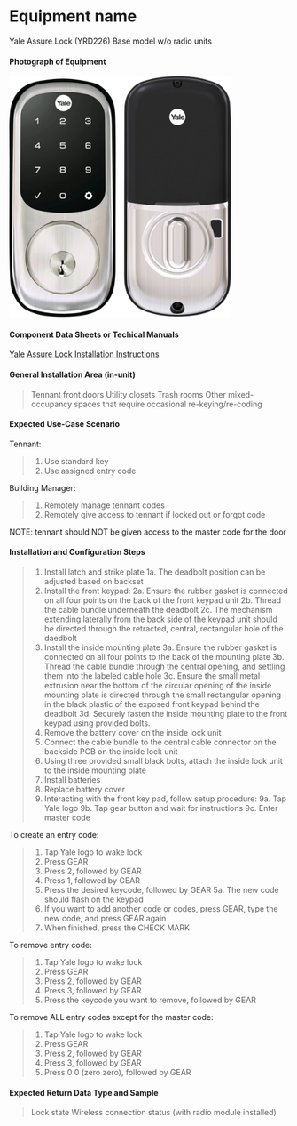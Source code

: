 # Equipment name
 
 Yale Assure Lock (YRD226)
 Base model w/o radio units

 #### Photograph of Equipment


 <img src="yale_yrd226.jpg" alt="Yale Assure Lock" width="400">

 #### Component Data Sheets or Techical Manuals
 
 <a href="YRD226-MNL-0001 Rev I_WEB_zwpE_zbC.pdf">Yale Assure Lock Installation Instructions</a>

 #### General Installation Area (in-unit)

 > Tennant front doors
 > Utility closets
 > Trash rooms
 > Other mixed-occupancy spaces that require occasional re-keying/re-coding

 #### Expected Use-Case Scenario

 Tennant:
 > 1. Use standard key
 > 2. Use assigned entry code

 Building Manager:
 > 1. Remotely manage tennant codes
 > 2. Remotely give access to tennant if locked out or forgot code

 NOTE: tennant should NOT be given access to the master code for the door



 #### Installation and Configuration Steps

 > 1. Install latch and strike plate
 > 1a. The deadbolt position can be adjusted based on backset
 > 2. Install the front keypad:
 > 2a. Ensure the rubber gasket is connected on all four points on the back of the front keypad unit
 > 2b. Thread the cable bundle underneath the deadbolt
 > 2c. The mechanism extending laterally from the back side of the keypad unit should be
 >     directed through the retracted, central, rectangular hole of the daedbolt
 > 3. Install the inside mounting plate
 > 3a. Ensure the rubber gasket is connected on all four points to the back of the mounting plate
 > 3b. Thread the cable bundle through the central opening, and settling them into the labeled cable hole
 > 3c. Ensure the small metal extrusion near the bottom of the circular opening of the inside mounting plate
       is directed through the small rectangular opening in the black plastic of the exposed front keypad behind the deadbolt
 > 3d. Securely fasten the inside mounting plate to the front keypad using provided bolts.
 > 4. Remove the battery cover on the inside lock unit
 > 5. Connect the cable bundle to the central cable connector on the backside PCB on the inside lock unit
 > 6. Using three provided small black bolts, attach the inside lock unit to the inside mounting plate
 > 7. Install batteries
 > 8. Replace battery cover
 > 9. Interacting with the front key pad, follow setup procedure:
 > 9a. Tap Yale logo
 > 9b. Tap gear button and wait for instructions
 > 9c. Enter master code

 To create an entry code:
 > 1. Tap Yale logo to wake lock
 > 2. Press GEAR
 > 3. Press 2, followed by GEAR
 > 4. Press 1, followed by GEAR
 > 5. Press the desired keycode, followed by GEAR
 > 5a. The new code should flash on the keypad
 > 6. If you want to add another code or codes, press GEAR, type the new code, and press GEAR again
 > 7. When finished, press the CHECK MARK

 To remove entry code:
 > 1. Tap Yale logo to wake lock
 > 2. Press GEAR
 > 3. Press 2, followed by GEAR
 > 4. Press 3, followed by GEAR
 > 5. Press the keycode you want to remove, followed by GEAR

 To remove ALL entry codes except for the master code:
 > 1. Tap Yale logo to wake lock
 > 2. Press GEAR
 > 3. Press 2, followed by GEAR
 > 4. Press 3, followed by GEAR
 > 5. Press 0 0 (zero zero), followed by GEAR


 #### Expected Return Data Type and Sample

 > Lock state
 > Wireless connection status (with radio module installed)
 
 